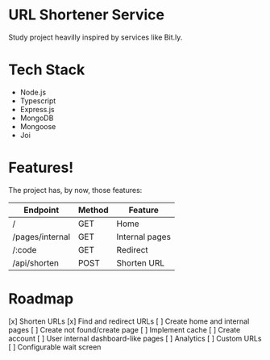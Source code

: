 # URL Shortener Service

Study project heavilly inspired by services like Bit.ly.

# Tech Stack

- Node.js
- Typescript
- Express.js
- MongoDB
- Mongoose
- Joi

# Features!

The project has, by now, those features:

| Endpoint        | Method | Feature        |
| --------------- | ------ | -------------- |
| /               | GET    | Home           |
| /pages/internal | GET    | Internal pages |
| /:code          | GET    | Redirect       |
| /api/shorten    | POST   | Shorten URL    |

# Roadmap

[x] Shorten URLs
[x] Find and redirect URLs
[ ] Create home and internal pages
[ ] Create not found/create page
[ ] Implement cache
[ ] Create account
[ ] User internal dashboard-like pages
[ ] Analytics
[ ] Custom URLs
[ ] Configurable wait screen
